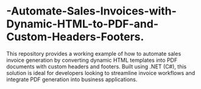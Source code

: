 # -Automate-Sales-Invoices-with-Dynamic-HTML-to-PDF-and-Custom-Headers-Footers.
This repository provides a working example of how to automate sales invoice generation by converting dynamic HTML templates into PDF documents with custom headers and footers. Built using .NET (C#), this solution is ideal for developers looking to streamline invoice workflows and integrate PDF generation into business applications.
